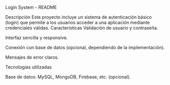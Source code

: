 Login System - README

Descripción
Este proyecto incluye un sistema de autenticación básico (login) que permite a los usuarios acceder a una aplicación mediante credenciales válidas.
Características
Validación de usuario y contraseña.

Interfaz sencilla y responsive.

Conexión con base de datos (opcional, dependiendo de la implementación).

Mensajes de error claros.

Tecnologías utilizadas

Base de datos: MySQL, MongoDB, Firebase, etc. (opcional).
